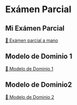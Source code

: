 # Exámen Parcial
## Mi Exámen Parcial 
[🔗 Exámen parcial a mano](https://github.com/Ingenieria-Informatica-UNEATLANTICO/app-actividad-post-parcial-Jorgeog25/blob/main/documents/Parcial.pdf)
## Modelo de Dominio 1
[🔗 Modelo de Dominio 1](https://github.com/Ingenieria-Informatica-UNEATLANTICO/app-actividad-post-parcial-Jorgeog25/blob/main/documents/MdD1.md)
## Modelo de Dominio2
[🔗 Modelo de Dominio 2](https://github.com/Ingenieria-Informatica-UNEATLANTICO/app-actividad-post-parcial-Jorgeog25/blob/main/documents/MdD2.md)
